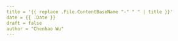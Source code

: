 ```yaml
---
title = '{{ replace .File.ContentBaseName "-" " " | title }}'
date = {{ .Date }}
draft = false
author = "Chenhao Wu"
---
```

